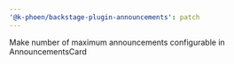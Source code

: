 ```yaml
---
'@k-phoen/backstage-plugin-announcements': patch
---
```


Make number of maximum announcements configurable in AnnouncementsCard
